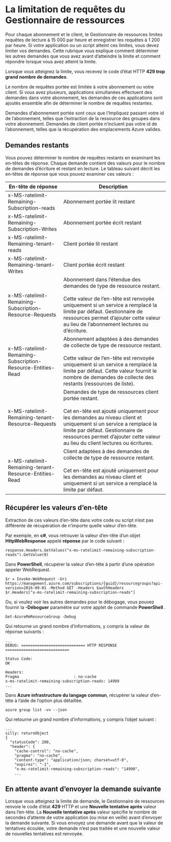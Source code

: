 <properties
   pageTitle="Limites de requête Gestionnaire de ressources Azure | Microsoft Azure"
   description="Décrit comment utiliser la limitation ayant des demandes d’Azure le Gestionnaire de ressources lorsque vous avez atteint la limite d’abonnements."
   services="azure-resource-manager"
   documentationCenter="na"
   authors="tfitzmac"
   manager="timlt"
   editor="tysonn"/>

<tags
   ms.service="azure-resource-manager"
   ms.devlang="na"
   ms.topic="article"
   ms.tgt_pltfrm="na"
   ms.workload="na"
   ms.date="10/07/2016"
   ms.author="tomfitz"/>

# <a name="throttling-resource-manager-requests"></a>La limitation de requêtes du Gestionnaire de ressources

Pour chaque abonnement et le client, le Gestionnaire de ressources limites requêtes de lecture à 15 000 par heure et enregistrer les requêtes à 1 200 par heure. Si votre application ou un script atteint ces limites, vous devez limiter vos demandes. Cette rubrique vous explique comment déterminer les autres demandes que vous avez avant d’atteindre la limite et comment répondre lorsque vous avez atteint la limite.

Lorsque vous atteignez la limite, vous recevez le code d’état HTTP **429 trop grand nombre de demandes**.

Le nombre de requêtes portée est limitée à votre abonnement ou votre client. Si vous avez plusieurs, applications simultanées effectuent des demandes dans votre abonnement, les demandes de ces applications sont ajoutés ensemble afin de déterminer le nombre de requêtes restantes.

Demandes d’abonnement portée sont ceux que l’Impliquez passant votre id de l’abonnement, telles que l’extraction de la ressource des groupes dans votre abonnement. Demandes de client portée n’incluent pas votre id de l’abonnement, telles que la récupération des emplacements Azure valides.

## <a name="remaining-requests"></a>Demandes restants

Vous pouvez déterminer le nombre de requêtes restants en examinant les en-têtes de réponse. Chaque demande contient des valeurs pour le nombre de demandes d’écriture et restant en lecture. Le tableau suivant décrit les en-têtes de réponse que vous pouvez examiner ces valeurs :

| En-tête de réponse | Description |
| --------------- | ----------- |
| x-MS-ratelimit-Remaining-Subscription-reads | Abonnement portée lit restant |
| x-MS-ratelimit-Remaining-Subscription-Writes | Abonnement portée écrit restant |
| x-MS-ratelimit-Remaining-tenant-reads | Client portée lit restant |
| x-MS-ratelimit-Remaining-tenant-Writes | Client portée écrit restant |
| x-MS-ratelimit-Remaining-Subscription-Resource-Requests | Abonnement dans l’étendue des demandes de type de ressource restant.<br /><br />Cette valeur de l’en-tête est renvoyée uniquement si un service a remplacé la limite par défaut. Gestionnaire de ressources permet d’ajouter cette valeur au lieu de l’abonnement lectures ou d’écriture. |
| x-MS-ratelimit-Remaining-Subscription-Resource-Entities-Read | Abonnement adaptées à des demandes de collecte de type de ressource restant.<br /><br />Cette valeur de l’en-tête est renvoyée uniquement si un service a remplacé la limite par défaut. Cette valeur fournit le nombre de demandes de collecte des restants (ressources de liste). |
| x-MS-ratelimit-Remaining-tenant-Resource-Requests | Demandes de type de ressources client portée restant.<br /><br />Cet en-tête est ajouté uniquement pour les demandes au niveau client et uniquement si un service a remplacé la limite par défaut. Gestionnaire de ressources permet d’ajouter cette valeur au lieu du client lectures ou écritures. |
| x-MS-ratelimit-Remaining-tenant-Resource-Entities-Read | Client adaptées à des demandes de collecte de type de ressource restant.<br /><br />Cet en-tête est ajouté uniquement pour les demandes au niveau client et uniquement si un service a remplacé la limite par défaut. |

## <a name="retrieving-the-header-values"></a>Récupérer les valeurs d’en-tête

Extraction de ces valeurs d’en-tête dans votre code ou script n’est pas différente de récupération de n’importe quelle valeur d’en-tête. 

Par exemple, en **c#**, vous retrouver la valeur d’en-tête d’un objet **HttpWebResponse** appelé **réponse** par le code suivant :

    response.Headers.GetValues("x-ms-ratelimit-remaining-subscription-reads").GetValue(0)

Dans **PowerShell**, récupérer la valeur d’en-tête à partir d’une opération appeler WebRequest.

    $r = Invoke-WebRequest -Uri https://management.azure.com/subscriptions/{guid}/resourcegroups?api-version=2016-09-01 -Method GET -Headers $authHeaders
    $r.Headers["x-ms-ratelimit-remaining-subscription-reads"]
    
Ou, si voulez voir les autres demandes pour le débogage, vous pouvez fournir la **-Déboguer** paramètre sur votre applet de commande **PowerShell** .

    Get-AzureRmResourceGroup -Debug
    
Qui retourne un grand nombre d’informations, y compris la valeur de réponse suivants :

    ...
    DEBUG: ============================ HTTP RESPONSE ============================

    Status Code:
    OK

    Headers:
    Pragma                        : no-cache
    x-ms-ratelimit-remaining-subscription-reads: 14999
    ...

Dans **Azure infrastructure du langage commun**, récupérer la valeur d’en-tête à l’aide de l’option plus détaillée.

    azure group list -vv --json

Qui retourne un grand nombre d’informations, y compris l’objet suivant :

    ...
    silly: returnObject
    {
      "statusCode": 200,
      "header": {
        "cache-control": "no-cache",
        "pragma": "no-cache",
        "content-type": "application/json; charset=utf-8",
        "expires": "-1",
        "x-ms-ratelimit-remaining-subscription-reads": "14998",
        ...

## <a name="waiting-before-sending-next-request"></a>En attente avant d’envoyer la demande suivante

Lorsque vous atteignez la limite de demande, le Gestionnaire de ressources renvoie le code d’état **429** HTTP et une **Nouvelle tentative après** valeur dans l’en-tête. La **Nouvelle tentative après** valeur spécifie le nombre de secondes d’attente de votre application (ou mise en veille) avant d’envoyer la demande suivante. Si vous envoyez une demande avant que la valeur de tentatives écoulée, votre demande n’est pas traitée et une nouvelle valeur de nouvelles tentatives est renvoyée.
